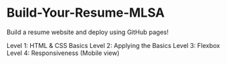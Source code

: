 # Build-Your-Resume-MLSA
Build a resume website and deploy using GitHub pages!

Level 1: HTML & CSS Basics
Level 2: Applying the Basics
Level 3: Flexbox
Level 4: Responsiveness (Mobile view)
